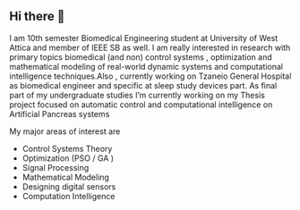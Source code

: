 ## Hi there 👋

I am 10th semester Biomedical Engineering student at University of West Attica and member of IEEE SB as well. I am really interested in research with primary topics biomedical (and non) control systems , optimization and mathematical modeling of real-world dynamic systems and computational intelligence techniques.Also , currently working on Tzaneio General Hospital as biomedical engineer and specific at sleep study devices part. As final part of my undergraduate studies I’m currently working on my Thesis project focused on automatic control and computational intelligence on Artificial Pancreas systems

My major areas of interest are
- Control Systems Theory
- Optimization (PSO / GA )
- Signal Processing 
- Mathematical Modeling
- Designing digital sensors
- Computation Intelligence 


